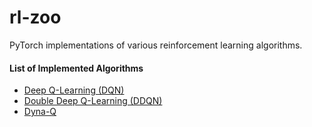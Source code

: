 # rl-zoo

PyTorch implementations of various reinforcement learning algorithms. 

#### List of Implemented Algorithms

- [Deep Q-Learning (DQN)](https://github.com/txzhao/rl-zoo/tree/master/DQN)
- [Double Deep Q-Learning (DDQN)](https://github.com/txzhao/rl-zoo/tree/master/DQN)
- [Dyna-Q](https://github.com/txzhao/rl-zoo/tree/master/Dyna-Q)
